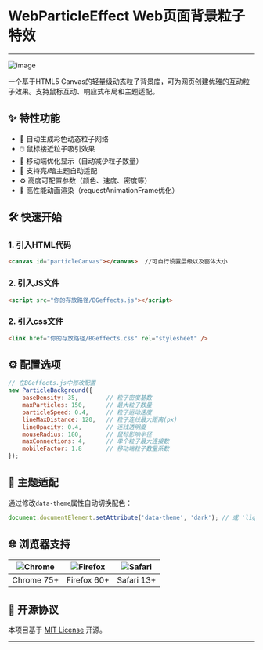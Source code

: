 # WebParticleEffect Web页面背景粒子特效

-----

![image](https://github.com/user-attachments/assets/3d6a44fb-6ca3-4f20-8a71-57176c0f2409)

一个基于HTML5 Canvas的轻量级动态粒子背景库，可为网页创建优雅的互动粒子效果。支持鼠标互动、响应式布局和主题适配。

## ✨ 特性功能
- 🌌 自动生成彩色动态粒子网络
- 🖱️ 鼠标接近粒子吸引效果
- 📱 移动端优化显示（自动减少粒子数量）
- 🎨 支持亮/暗主题自动适配
- ⚙️ 高度可配置参数（颜色、速度、密度等）
- 🚀 高性能动画渲染（requestAnimationFrame优化）

## 🛠️ 快速开始

### 1. 引入HTML代码
```html
<canvas id="particleCanvas"></canvas>  //可自行设置层级以及窗体大小
```

### 2. 引入JS文件
```html
<script src="你的存放路径/BGeffects.js"></script>
```

### 2. 引入css文件
```html
<link href="你的存放路径/BGeffects.css" rel="stylesheet" />
```

## ⚙️ 配置选项
```javascript
// 在BGeffects.js中修改配置
new ParticleBackground({
    baseDensity: 35,        // 粒子密度基数
    maxParticles: 150,      // 最大粒子数量
    particleSpeed: 0.4,     // 粒子运动速度
    lineMaxDistance: 120,   // 粒子连线最大距离(px)
    lineOpacity: 0.4,       // 连线透明度
    mouseRadius: 180,       // 鼠标影响半径
    maxConnections: 4,      // 单个粒子最大连接数
    mobileFactor: 1.8       // 移动端粒子数量系数
});
```

## 🎨 主题适配
通过修改`data-theme`属性自动切换配色：
```javascript
document.documentElement.setAttribute('data-theme', 'dark'); // 或 'light'
```

## 🌐 浏览器支持
| ![Chrome](https://img.icons8.com/color/48/chrome--v1.png) | ![Firefox](https://img.icons8.com/color/48/firefox.png) | ![Safari](https://img.icons8.com/color/48/safari.png) |
|-----------------------------------------------------------|--------------------------------------------------------|-------------------------------------------------------|
| Chrome 75+                                                | Firefox 60+                                            | Safari 13+                                           |

## 📜 开源协议
本项目基于 [MIT License](LICENSE) 开源。

---
